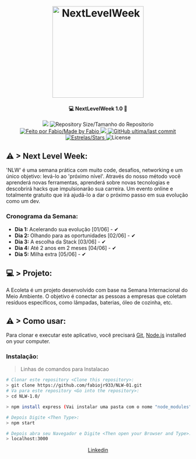 <h1 align="center">
    <img alt="NextLevelWeek" title="#NextLevelWeek" src=".github/logo.svg" width="250px" />
</h1>

<h4 align="center"> 
	 💻 NextLevelWeek 1.0 🚀
</h4>
<p align="center">	
<a href="https://www.codacy.com/manual/kszinhu/-NLW-1.0?utm_source=github.com&amp;utm_medium=referral&amp;utm_content=kszinhu/-NLW-1.0&amp;utm_campaign=Badge_Grade"><img src="https://app.codacy.com/project/badge/Grade/92ca705f05a14758aabafadb758054c5"/></a>
	
  <img alt="Repository Size/Tamanho do Repositorio" src="https://img.shields.io/github/repo-size/kszinhu/NLW-1.0">
	
  <a href="https://www.linkedin.com/in/cassiano-rodrigues-28bb8b16a/">
    <img alt="Feito por Fabio/Made by Fabio" src="https://img.shields.io/badge/made%20by-Kszinhu-%2304D361">
  </a>

  <a aria-label="Completed" href="https://nextlevelweek.com/aulas/booster/1/edicao/1">
    <img src="https://img.shields.io/badge/NLW-done-brightgreen?logo=data:image/png;base64,iVBORw0KGgoAAAANSUhEUgAAABAAAAAQCAMAAAAoLQ9TAAAALVBMVEVHcExxWsF0XMJzXMJxWcFsUsD///9jRrzY0u6Xh9Gsn9n39fyMecy0qd2bjNJWBT0WAAAABHRSTlMA2Do606wF2QAAAGlJREFUGJVdj1cWwCAIBLEsRU3uf9xobDH8+GZwUYi8i6ucJwrxKE+7D0G9Q4vlYqtmCSjndr4CgCgzlyFgfKfKCVO0LrPKjmiqMxGXkJwNnXskqWG+1oSM+BSwD8f29YLNjvx/OQrn+g99oQSoNmt3PgAAAABJRU5ErkJggg=="></img>
  </a>
  
  <a href="https://github.com/fabiojr933/NLW-01.git">
    <img alt="GitHub ultima/last commit" src="https://img.shields.io/github/last-commit/kszinhu/NLW-1.0"> 
  </a>

   <a href="https://github.com/kszinhu/NLW-1.0/stargazers">
    <img alt="Estrelas/Stars" src="https://img.shields.io/packagist/stars/kszinhu/NLW-1.0">
  </a>
  <img alt="License" src="https://img.shields.io/github/license/kszinhu/NLW-1.0">
</p>

## ⚠ > Next Level Week:

'NLW' é uma semana prática com muito code, desafios, networking e um único objetivo: levá-lo ao 'próximo nível'. Através do nosso método você aprenderá novas ferramentas, aprenderá sobre novas tecnologias e descobrirá hacks que impulsionarão sua carreira. Um evento online e totalmente gratuito que irá ajudá-lo a dar o próximo passo em sua evolução como um dev.

### Cronograma da Semana:
- **Dia 1:** Acelerando sua evolução [01/06] - ✔
- **Dia 2:** Olhando para as oportunidades [02/06] - ✔
- **Dia 3:** A escolha da Stack [03/06] - ✔
- **Dia 4:** Até 2 anos em 2 meses [04/06] - ✔
- **Dia 5:** Milha extra [05/06] - ✔

## 💻 > Projeto:

A Ecoleta é um projeto desenvolvido com base na Semana Internacional do Meio Ambiente. 
O objetivo é conectar as pessoas a empresas que coletam resíduos específicos, como lâmpadas, baterias, óleo de cozinha, etc.



## ⚠ > Como usar:

Para clonar e executar este aplicativo, você precisará [Git](https://git-scm.com), [Node.js][nodejs] installed on your computer.


### Instalação:
> Linhas de comandos para Instalacao
```bash
# Clonar este repository <Clone this repository>:
> git clone https://github.com/fabiojr933/NLW-01.git
# Va para este repository <Go into the repository>:
> cd NLW-1.0/

> npm install express (Vai instalar uma pasta com o nome "node_modules")

# Depois Digite <Then Type>:
> npm start

# Depois abra seu Navegador e Digite <Then open your Browser and Type>:
> localhost:3000
```
<p align="center">
<a href="https://www.linkedin.com/in/Fabiojr933/">Linkedin
  </a>


[nodejs]: https://nodejs.org/
[git]: https://git-scm.com/
